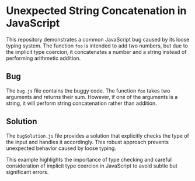 # Unexpected String Concatenation in JavaScript

This repository demonstrates a common JavaScript bug caused by its loose typing system.  The function `foo` is intended to add two numbers, but due to the implicit type coercion, it concatenates a number and a string instead of performing arithmetic addition.

## Bug
The `bug.js` file contains the buggy code. The function `foo` takes two arguments and returns their sum. However, if one of the arguments is a string, it will perform string concatenation rather than addition.

## Solution
The `bugSolution.js` file provides a solution that explicitly checks the type of the input and handles it accordingly.  This robust approach prevents unexpected behavior caused by loose typing.

This example highlights the importance of type checking and careful consideration of implicit type coercion in JavaScript to avoid subtle but significant errors.